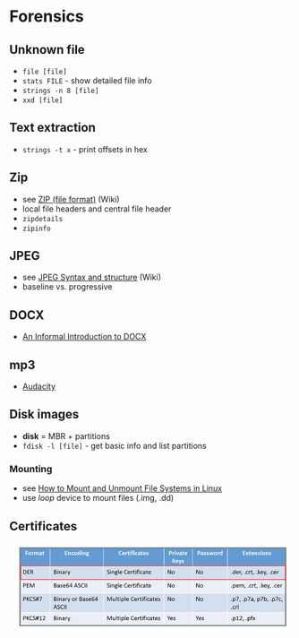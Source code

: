 # Forensics

## Unknown file
- `file [file]`
- `stats FILE` - show detailed file info
- `strings -n 8 [file]`
- `xxd [file]`

## Text extraction
- `strings -t x` - print offsets in hex

## Zip
- see [ZIP (file format)](https://en.wikipedia.org/wiki/Zip_(file_format)#Structure) (Wiki)
- local file headers and central file header
- `zipdetails`
- `zipinfo`

## JPEG
- see [JPEG Syntax and structure](https://en.wikipedia.org/wiki/JPEG#Syntax_and_structure) (Wiki)
- baseline vs. progressive

## DOCX
- [An Informal Introduction to DOCX](https://www.toptal.com/xml/an-informal-introduction-to-docx)

## mp3
- [Audacity](https://www.audacityteam.org/)

## Disk images
- **disk** = MBR + partitions
- `fdisk -l [file]` - get basic info and list partitions

### Mounting
- see [How to Mount and Unmount File Systems in Linux](https://linuxize.com/post/how-to-mount-and-unmount-file-systems-in-linux/#mounting-iso-files)
- use _loop_ device to mount files (.img, .dd)

## Certificates
![](_img/certificates-overview.png)